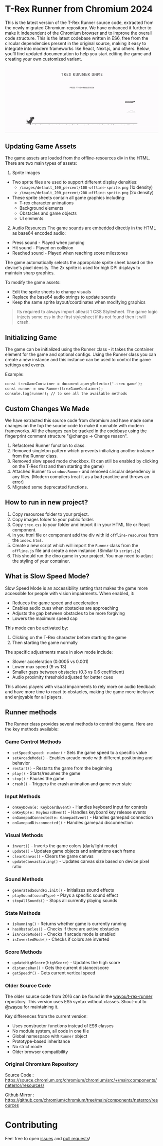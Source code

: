 # T-Rex Runner from Chromium 2024

This is the latest version of the T-Rex Runner source code, extracted from the newly migrated Chromium repository. We have enhanced it further to make it independent of the Chromium browser and to improve the overall code structure. This is the latest codebase written in ES6, free from the circular dependencies present in the original source, making it easy to integrate into modern frameworks like React, Next.js, and others. Below, you’ll find updated documentation to help you start editing the game and creating your own customized variant.

![Demo](demo.gif)

## Updating Game Assets

The game assets are loaded from the offline-resources div in the HTML. There are two main types of assets:

1. Sprite Images

- Two sprite files are used to support different display densities:
  - `/images/default_100_percent/100-offline-sprite.png` (1x density)
  - `/images/default_200_percent/200-offline-sprite.png` (2x density)
- These sprite sheets contain all game graphics including:
  - T-rex character animations
  - Background elements
  - Obstacles and game objects
  - UI elements

2. Audio Resources
   The game sounds are embedded directly in the HTML as base64 encoded audio:

- Press sound - Played when jumping
- Hit sound - Played on collision
- Reached sound - Played when reaching score milestones

The game automatically selects the appropriate sprite sheet based on the device's pixel density. The 2x sprite is used for high DPI displays to maintain sharp graphics.

To modify the game assets:

- Edit the sprite sheets to change visuals
- Replace the base64 audio strings to update sounds
- Keep the same sprite layout/coordinates when modifying graphics

> Its required to always import atleast 1 CSS Stylesheet. The game logic injects some css in the first stylesheet if its not found then it will crash.

## Initializing Game

The game can be initialized using the Runner class - it takes the container element for the game and optional configs. Using the Runner class you can create a new instance and this instance can be used to control the game settings and events.

Example:

```
const trexGameContainer = document.querySelector('.trex-game');
const runner = new Runner(trexGameContainer);
console.log(runner); // to see all the available methods
```

## Custom Changes We Made

We have extracted this source code from chromium and have made some changes on the top the source code to make it runnable with modern frameworks. All the changes can be tracked in the codebase using the fingerprint comment structure "@change -> Change reason".

1. Refactored Runner function to class.
2. Removed singleton pattern which prevents initializing another instance from the Runner class.
3. Removed slow speed mode checkbox. (It can still be enabled by clicking on the T-Rex first and then starting the game)
4. Attached Runner to `window.Runner` and removed circular dependency in any files. (Modern compilers treat it as a bad practice and throws an error)
5. Migrated some deprecated functions.

## How to run in new project?

1. Copy resources folder to your project.
2. Copy images folder to your public folder.
3. Copy `trex.css` to your folder and import it in your HTML file or React component.
4. In you html file or component add the div with id `offline-resources` from the `index.html`.
5. Create a new script which will import the `Runner` class from the `offline.js` file and create a new instance. (Similar to `script.js`)
6. This should run the dino game in your project. You may need to adjust the styling of your container.

## What is Slow Speed Mode?

Slow Speed Mode is an accessibility setting that makes the game more accessible for people with vision impairments. When enabled, it:

- Reduces the game speed and acceleration
- Enables audio cues when obstacles are approaching
- Adjusts the gap between obstacles to be more forgiving
- Lowers the maximum speed cap

This mode can be activated by:

1. Clicking on the T-Rex character before starting the game
2. Then starting the game normally

The specific adjustments made in slow mode include:

- Slower acceleration (0.0005 vs 0.001)
- Lower max speed (9 vs 13)
- Smaller gaps between obstacles (0.3 vs 0.6 coefficient)
- Audio proximity threshold adjusted for better cues

This allows players with visual impairments to rely more on audio feedback and have more time to react to obstacles, making the game more inclusive and enjoyable for all players.

## Runner methods

The Runner class provides several methods to control the game. Here are the key methods available:

### Game Control Methods

- `setSpeed(speed: number)` - Sets the game speed to a specific value
- `setArcadeMode()` - Enables arcade mode with different positioning and behavior
- `restart()` - Restarts the game from the beginning
- `play()` - Starts/resumes the game
- `stop()` - Pauses the game
- `crash()` - Triggers the crash animation and game over state

### Input Methods

- `onKeyDown(e: KeyboardEvent)` - Handles keyboard input for controls
- `onKeyUp(e: KeyboardEvent)` - Handles keyboard key release events
- `onGamepadConnected(e: GamepadEvent)` - Handles gamepad connection
- `onGamepadDisconnected()` - Handles gamepad disconnection

### Visual Methods

- `invert()` - Inverts the game colors (dark/light mode)
- `update()` - Updates game objects and animations each frame
- `clearCanvas()` - Clears the game canvas
- `updateCanvasScaling()` - Updates canvas size based on device pixel ratio

### Sound Methods

- `generatedSoundFx.init()` - Initializes sound effects
- `playSound(soundType)` - Plays a specific sound effect
- `stopAllSounds()` - Stops all currently playing sounds

### State Methods

- `isRunning()` - Returns whether game is currently running
- `hasObstacles()` - Checks if there are active obstacles
- `isArcadeMode()` - Checks if arcade mode is enabled
- `isInvertedMode()` - Checks if colors are inverted

### Score Methods

- `updateHighScore(highScore)` - Updates the high score
- `distanceRan()` - Gets the current distance/score
- `getSpeedY()` - Gets current vertical speed

### Older Source Code

The older source code from 2016 can be found in the [wayou/t-rex-runner](https://github.com/wayou/t-rex-runner) repository. This version uses ES5 syntax without classes. Shout-out to [@wayou](https://github.com/wayou) for maintaining it.

Key differences from the current version:

- Uses constructor functions instead of ES6 classes
- No module system, all code in one file
- Global namespace with `Runner` object
- Prototype-based inheritance
- No strict mode
- Older browser compatibility

### Original Chromium Repository

Source Code : https://source.chromium.org/chromium/chromium/src/+/main:components/neterror/resources/

Github Mirror : https://github.com/chromium/chromium/tree/main/components/neterror/resources

# Contributing

Feel free to open [issues](https://github.com/devfolioco/t-rex-runner-game/issues/new/choose) and [pull requests](https://github.com/devfolioco/t-rex-runner-game/pulls)!
